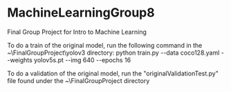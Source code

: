 # MachineLearningGroup8
Final Group Project for Intro to Machine Learning

To do a train of the original model, run the following command in the ~\FinalGroupProject\yolov3 directory:
python train.py --data coco128.yaml --weights yolov5s.pt --img 640 --epochs 16

To do a validation of the original model, run the "originalValidationTest.py" file found under the ~\FinalGroupProject directory
